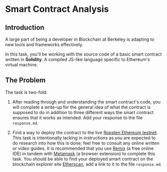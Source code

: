 # Smart Contract Analysis

## Introduction

A large part of being a developer in Blockchain at Berkeley is adapting to new tools and frameworks effectively.

In this task, you'll be working with the source code of a basic smart contract written in **Solidity**. A compiled JS-like language specific to Ethereum's virtual machine.

## The Problem

The task is two-fold:

1. After reading through and understanding the smart contract's code, you will complete a write-up for the general idea of what the contract is supposed to do in addition to three different ways the smart contract ensures that it works as intended. Add your response to the file `response.md`.

2. Find a way to deploy the contract to the live [Ropsten Ethereum testnet](https://ethereum.stackexchange.com/questions/13534/what-is-actually-ropsten-what-is-a-new-network). This task is intentionally lacking in instructions as you are expected to do research into how this is done; feel free to consult any online written or video guides. It is recommended that you use [Remix](http://remix.ethereum.org/) (a free online IDE) in tandem with [Metamask](https://metamask.io/) (a browser extension) to complete this task. You should be able to find your deployed smart contract on the blockchain explorer site [Etherscan](https://ropsten.etherscan.io/), add a link to it to the file `response.md`.
